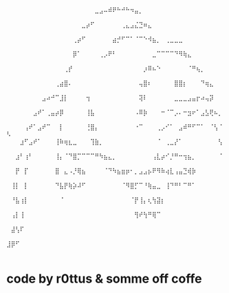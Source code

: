 ⠀⠀⠀⠀⠀⠀⠀⠀⠀⠀⠀⠀⠀⠀⠀⠀⠀⠀⠀⠀⣀⣠⠤⠾⠟⠓⠚⠓⠲⣤⡀⠀⠀⠀⠀⠀⠀⠀⠀⠀⠀⠀⠀⠀⠀⠀⠀⠀⠀⠀
⠀⠀⠀⠀⠀⠀⠀⠀⠀⠀⠀⠀⠀⠀⠀⠀⠀⣀⡴⠋⠀⠀⠀⠀⠀⠀⢀⣄⣠⣌⣙⠶⣄⠀⠀⠀⠀⠀⠀⠀⠀⠀⠀⠀⠀⠀⠀⠀⠀⠀
⠀⠀⠀⠀⠀⠀⠀⠀⠀⠀⠀⠀⠀⠀⠀⢀⡴⠋⠀⠀⠀⠀⠀⠀⣴⡚⠋⠉⠁⠈⠉⠑⠺⣦⡀⠀⢀⣀⣀⣀⠀⠀⠀⠀⠀⠀⠀⠀⠀⠀
⠀⠀⠀⠀⠀⠀⠀⠀⠀⠀⠀⠀⠀⠀⠀⡿⠁⠀⠀⠀⠀⢀⡠⠟⠃⠀⠀⠀⠀⠀⠀⠀⠀⣀⠉⠉⠉⠉⠙⠻⢷⣄⠀⠀⠀⠀⠀⠀⠀⠀
⠀⠀⠀⠀⠀⠀⠀⠀⠀⠀⠀⠀⠀⢀⡞⠀⠀⠀⠀⠀⠀⠀⠀⠀⠀⠀⠀⠀⠀⠀⠀⡰⠿⠦⠑⠀⠀⠀⠀⠀⠀⠈⠛⢦⡀⠀⠀⠀⠀⠀
⠀⠀⠀⠀⠀⠀⠀⠀⠀⠀⠀⢀⣴⣿⠄⠀⠀⠀⠀⠀⠀⠀⠀⠀⠀⠀⠀⠀⠀⠀⢤⣿⠆⠀⠀⠀⠀⠀⣿⣿⡆⠀⠀⠀⠙⢶⣄⠀⠀⠀
⠀⠀⠀⠀⠀⠀⠀⠀⣠⠴⠚⠉⣸⡇⠀⠀⠀⠀⢲⠀⠀⠀⠀⠀⠀⠀⠀⠀⠀⠀⢽⠇⠀⠀⠀⠀⠀⠀⣀⣀⣀⣠⣤⡖⠴⢤⡽⠀⠀⠀
⠀⠀⠀⠀⠀⠀⣠⠞⠁⢀⣤⡴⡿⠀⠀⠀⠀⠀⢸⣧⠀⠀⠀⠀⠀⠀⠀⠀⠀⠠⠿⡷⠀⠀⠀⠒⠈⠉⡠⠄⠒⣲⠖⠁⣠⣣⢟⠦⡀⠀
⠀⠀⠀⠀⢠⠞⠁⣠⠞⠉⠀⠀⡇⠀⠀⠀⠀⠀⢘⣿⡄⠀⠀⠀⠀⠀⠀⠀⠀⠐⠉⠀⠀⠀⢀⡠⠊⠁⠀⣠⠾⠛⠋⠉⠁⠀⠈⢣⠈⠣
⠀⠀⠀⣰⠋⣠⠞⠁⠀⠀⠀⢸⠷⢶⣆⣀⠀⠀⠀⢹⣷⡀⠀⠀⠀⠀⠀⠀⠀⠀⠀⠀⠀⠀⠈⠀⢀⣀⡜⠁⠀⠀⠀⠀⠀⠀⠀⠀⢣⠀
⠀⠀⣰⠃⢰⠃⠀⠀⠀⠀⠀⢸⡄⠈⠙⣿⡉⠉⠉⠉⠛⠳⣦⣄⡀⠀⠀⠀⠀⠀⠀⠀⠀⢠⣇⡴⠊⡘⠛⠒⢲⣦⡀⠀⠀⠀⠀⠀⠈⠀
⠀⠀⡟⠀⡏⠀⠀⠀⠀⠀⠀⣿⠀⣄⠠⡘⢿⣦⠀⠀⠀⠀⠈⠙⠳⣦⣶⡶⠂⡀⣠⣠⡦⠟⠻⠷⢴⣇⢠⣤⣙⢾⡷⠀⠀⠀⠀⠀⠀⠀
⠀⢸⡇⠀⡇⠀⠀⠀⠀⠀⠀⠙⣧⡟⢷⡵⠼⠋⠀⠀⠀⠀⠀⠀⠀⠀⠈⠻⣿⡋⠉⠘⢷⣤⣀⠀⢸⠙⠛⠃⠉⠛⠁⠀⠀⠀⠀⠀⠀⠀
⠀⠘⣧⢰⡇⠀⠀⠀⠀⠀⠀⠀⠈⠀⠀⠀⠀⠀⠀⠀⠀⠀⠀⠀⠀⠀⠀⠀⠈⡟⢸⡄⢆⢳⣽⡆⠀⠀⠀⠀⠀⠀⠀⠀⠀⠀⠀⠀⠀⠀
⠀⢠⡇⢸⠀⠀⠀⠀⠀⠀⠀⠀⠀⠀⠀⠀⠀⠀⠀⠀⠀⠀⠀⠀⠀⠀⠀⠀⠀⢻⠞⢳⠛⢿⠉⠀⠀⠀⠀⠀⠀⠀⠀⠀⠀⠀⠀⠀⠀⠀
⠀⣼⢣⠏⠀⠀⠀⠀⠀⠀⠀⠀⠀⠀⠀⠀⠀⠀⠀⠀⠀⠀⠀⠀⠀⠀⠀⠀⠀⠀⠀⠀⠀⠀⠀⠀⠀⠀⠀⠀⠀⠀⠀⠀⠀⠀⠀⠀⠀⠀
⣸⡿⠋⠀⠀⠀⠀⠀⠀⠀⠀⠀⠀⠀⠀⠀⠀⠀⠀⠀⠀⠀⠀⠀⠀⠀⠀⠀⠀⠀⠀⠀⠀⠀⠀⠀⠀⠀⠀⠀⠀⠀⠀⠀⠀⠀⠀⠀⠀⠀


# code by r0ttus & somme off coffe
